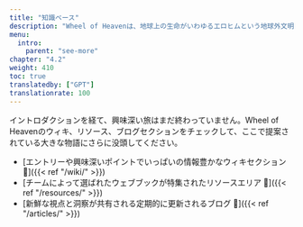 ```yaml
---
title: "知識ベース"
description: "Wheel of Heavenは、地球上の生命がいわゆるエロヒムという地球外文明によって知的に設計されたという仮説を探求する知識ベースです。"
menu:
  intro:
    parent: "see-more"
chapter: "4.2"
weight: 410
toc: true
translatedby: ["GPT"]
translationrate: 100
---
```


イントロダクションを経て、興味深い旅はまだ終わっていません。Wheel of Heavenのウィキ、リソース、ブログセクションをチェックして、ここで提案されている大きな物語にさらに没頭してください。

- [エントリーや興味深いポイントでいっぱいの情報豊かなウィキセクション 🔗]({{< ref "/wiki/" >}})
- [チームによって選ばれたウェブブックが特集されたリソースエリア 🔗]({{< ref "/resources/" >}})
- [新鮮な視点と洞察が共有される定期的に更新されるブログ 🔗]({{< ref "/articles/" >}})
